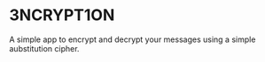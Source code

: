# 3NCRYPT1ON

A simple app to encrypt and decrypt your messages using a simple aubstitution cipher.

